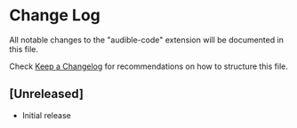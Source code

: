 # Change Log

All notable changes to the "audible-code" extension will be documented in this file.

Check [Keep a Changelog](http://keepachangelog.com/) for recommendations on how to structure this file.

## [Unreleased]

- Initial release